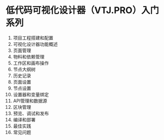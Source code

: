 # 低代码可视化设计器（VTJ.PRO）入门系列

1. 项目工程搭建和配置
1. 可视化设计器功能概述
1. 页面管理
1. 物料和依赖管理
1. 工作区和画布操作
1. 节点大纲树
1. 历史记录
1. 页面设置
1. 节点设置
1. 设置器和变量绑定
1. API管理和数据源
1. 区块管理
1. 预览、调试和发布
1. 编译和部署
1. 最佳实践
1. 常见问题
